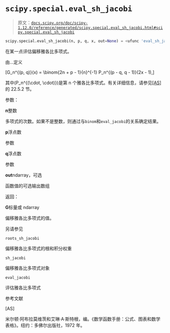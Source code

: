 # `scipy.special.eval_sh_jacobi`

> 原文：[`docs.scipy.org/doc/scipy-1.12.0/reference/generated/scipy.special.eval_sh_jacobi.html#scipy.special.eval_sh_jacobi`](https://docs.scipy.org/doc/scipy-1.12.0/reference/generated/scipy.special.eval_sh_jacobi.html#scipy.special.eval_sh_jacobi)

```py
scipy.special.eval_sh_jacobi(n, p, q, x, out=None) = <ufunc 'eval_sh_jacobi'>
```

在某一点评估偏移雅各比多项式。

由...定义

\[G_n^{(p, q)}(x) = \binom{2n + p - 1}{n}^{-1} P_n^{(p - q, q - 1)}(2x - 1),\]

其中\(P_n^{(\cdot, \cdot)}\)是第 n 个雅各比多项式。有关详细信息，请参见[[AS]](#r522547e20d2f-as)的 22.5.2 节。

参数：

**n**整数

多项式的次数。如果不是整数，则通过与`binom`和`eval_jacobi`的关系确定结果。

**p**浮点数

参数

**q**浮点数

参数

**out**ndarray，可选

函数值的可选输出数组

返回：

**G**标量或 ndarray

偏移雅各比多项式的值。

另请参见

`roots_sh_jacobi`

偏移雅各比多项式的根和积分权重

`sh_jacobi`

偏移雅各比多项式对象

`eval_jacobi`

评估雅各比多项式

参考文献

[AS]

米尔顿·阿布拉莫维茨和艾琳·A·斯特根，编。《数学函数手册：公式、图表和数学表格》。纽约：多佛尔出版社，1972 年。
